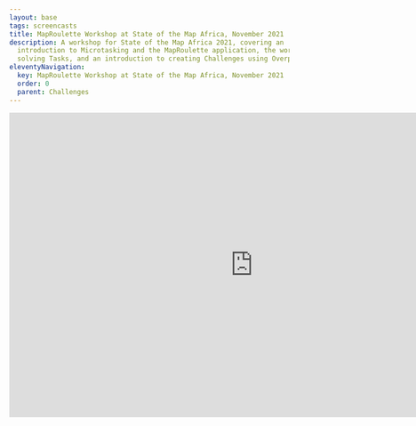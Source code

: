 ```yaml
---
layout: base
tags: screencasts
title: MapRoulette Workshop at State of the Map Africa, November 2021
description: A workshop for State of the Map Africa 2021, covering an
  introduction to Microtasking and the MapRoulette application, the workflow for
  solving Tasks, and an introduction to creating Challenges using Overpass.
eleventyNavigation:
  key: MapRoulette Workshop at State of the Map Africa, November 2021
  order: 0
  parent: Challenges
---
```

<iframe width="876" height="548" src="https://youtu.be/o4aefng9HQg" frameborder="0" allow="accelerometer; autoplay; clipboard-write; encrypted-media; gyroscope; picture-in-picture" allowfullscreen></iframe>
